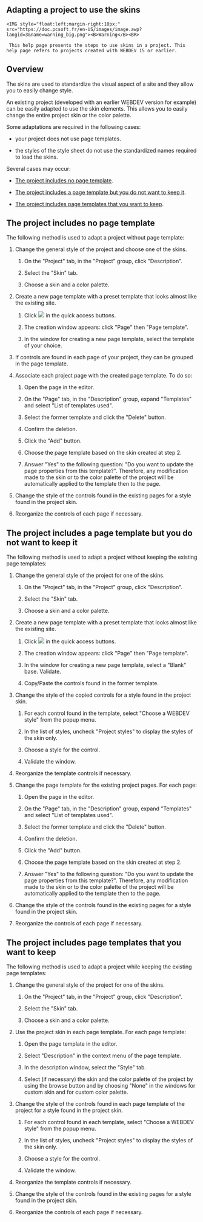 


## Adapting a project to use the skins
			

<DIV class="specObsolete">
	<IMG style="float:left;margin-right:10px;" src="https://doc.pcsoft.fr/en-US/images/image.awp?langid=3&name=warning_big.png"><B>Warning</B><BR>
	 This help page presents the steps to use skins in a project. This help page refers to projects created with WEBDEV 15 or earlier.
</DIV>

## Overview
<a name="overview_ELTTEXTE000233"></a>
The skins are used to standardize the visual aspect of a site and they allow you to easily change style.

An existing project (developed with an earlier WEBDEV version for example) can be easily adapted to use the skin elements. This allows you to easily change the entire project skin or the color palette.

Some adaptations are required in the following cases:  

- your project does not use page templates.

- the styles of the style sheet do not use the standardized names required to load the skins.




Several cases may occur:

- [The project includes no page template](#Adapt1).

- [The project includes a page template but you do not want to keep it](#Adapt2).

- [The project includes page templates that you want to keep](#Adapt3).




<a name="Adapt1"></a>


## The project includes no page template
<a name="the_project_includes_page_template_ELTTEXTE000257"></a>
The following method is used to adapt a project without page template:

1. Change the general style of the project and choose one of the skins.

	1. On the "Project" tab, in the "Project" group, click "Description".

	2. Select the "Skin" tab.

	3. Choose a skin and a color palette.




2. Create a new page template with a preset template that looks almost like the existing site.

	1. Click ![](https://doc.pcsoft.fr/en-US/images/image.awp?langid=3&name=ico_nouveau.gif)
 in the quick access buttons.

	2. The creation window appears: click "Page" then "Page template".

	3. In the window for creating a new page template, select the template of your choice.




3. If controls are found in each page of your project, they can be grouped in the page template.

4. Associate each project page with the created page template. To do so:

	1. Open the page in the editor. 

	2. On the "Page" tab, in the "Description" group, expand "Templates" and select "List of templates used".

	3. Select the former template and click the "Delete" button.

	4. Confirm the deletion.

	5. Click the "Add" button.

	6. Choose the page template based on the skin created at step 2.

	7. Answer "Yes" to the following question: "Do you want to update the page properties from this template?". Therefore, any modification made to the skin or to the color palette of the project will be automatically applied to the template then to the page.




5. Change the style of the controls found in the existing pages for a style found in the project skin.

6. Reorganize the controls of each page if necessary.




<a name="Adapt2"></a>


## The project includes a page template but you do not want to keep it
<a name="the_project_includes_page_template_but_you_not_want_keep_ELTTEXTE000281"></a>
The following method is used to adapt a project without keeping the existing page templates:

1. Change the general style of the project for one of the skins.

	1. On the "Project" tab, in the "Project" group, click "Description".

	2. Select the "Skin" tab.

	3. Choose a skin and a color palette.




2. Create a new page template with a preset template that looks almost like the existing site.

	1. Click ![](https://doc.pcsoft.fr/en-US/images/image.awp?langid=3&name=ico_nouveau.gif)
 in the quick access buttons.

	2. The creation window appears: click "Page" then "Page template".

	3. In the window for creating a new page template, select a "Blank" base. Validate. 

	4. Copy/Paste the controls found in the former template.




3. Change the style of the copied controls for a style found in the project skin.

	1. For each control found in the template, select "Choose a WEBDEV style" from the popup menu.

	2. In the list of styles, uncheck "Project styles" to display the styles of the skin only.

	3. Choose a style for the control.

	4. Validate the window.




4. Reorganize the template controls if necessary.

5. Change the page template for the existing project pages. For each page:

	1. Open the page in the editor. 

	2. On the "Page" tab, in the "Description" group, expand "Templates" and select "List of templates used".

	3. Select the former template and click the "Delete" button.

	4. Confirm the deletion.

	5. Click the "Add" button.

	6. Choose the page template based on the skin created at step 2.

	7. Answer "Yes" to the following question: "Do you want to update the page properties from this template?". Therefore, any modification made to the skin or to the color palette of the project will be automatically applied to the template then to the page.




6. Change the style of the controls found in the existing pages for a style found in the project skin.

7. Reorganize the controls of each page if necessary.




<a name="Adapt3"></a>


## The project includes page templates that you want to keep
<a name="the_project_includes_page_templates_that_you_want_keep_ELTTEXTE000305"></a>
The following method is used to adapt a project while keeping the existing page templates:

1. Change the general style of the project for one of the skins.

	1. On the "Project" tab, in the "Project" group, click "Description".

	2. Select the "Skin" tab.

	3. Choose a skin and a color palette.




2. Use the project skin in each page template. For each page template:

	1. Open the page template in the editor.

	2. Select "Description" in the context menu of the page template.

	3. In the description window, select the "Style" tab.

	4. Select (if necessary) the skin and the color palette of the project by using the browse button and by choosing "None" in the windows for custom skin and for custom color palette.




3. Change the style of the controls found in each page template of the project for a style found in the project skin.

	1. For each control found in each template, select "Choose a WEBDEV style" from the popup menu.

	2. In the list of styles, uncheck "Project styles" to display the styles of the skin only.

	3. Choose a style for the control.

	4. Validate the window.




4. Reorganize the template controls if necessary.

5. Change the style of the controls found in the existing pages for a style found in the project skin.

6. Reorganize the controls of each page if necessary.





